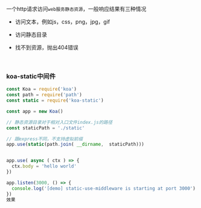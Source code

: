 一个http请求访问`web服务静态资源`，一般响应结果有三种情况

* 访问文本，例如js，css，png，jpg，gif

* 访问静态目录

* 找不到资源，抛出404错误

<br/>

### koa-static中间件

~~~js
const Koa = require('koa')
const path = require('path')
const static = require('koa-static')

const app = new Koa()

// 静态资源目录对于相对入口文件index.js的路径
const staticPath = './static'

// 跟express不同，不支持虚拟前缀
app.use(static(path.join( __dirname,  staticPath)))


app.use( async ( ctx ) => {
  ctx.body = 'hello world'
})

app.listen(3000, () => {
  console.log('[demo] static-use-middleware is starting at port 3000')
})
效果
~~~